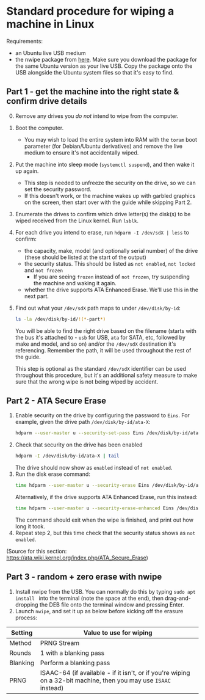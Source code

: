 # Standard procedure for wiping a machine in Linux

Requirements: 
- an Ubuntu live USB medium
- the nwipe package from [here](https://packages.ubuntu.com/jammy/nwipe). Make sure you download the package for the same Ubuntu version as your live USB. Copy the package onto the USB alongside the Ubuntu system files so that it's easy to find.

## Part 1 - get the machine into the right state & confirm drive details
0. Remove any drives you *do not* intend to wipe from the computer.
1. Boot the computer.
    - You may wish to load the entire system into RAM with the `toram` boot parameter (for Debian/Ubuntu derivatives) and remove the live medium to ensure it's not accidentally wiped.
3. Put the machine into sleep mode (`systemctl suspend`), and then wake it up again.
    - This step is needed to unfreeze the security on the drive, so we can set the security password.
    - If this doesn't work, or the machine wakes up with garbled graphics on the screen, then start over with the guide while skipping Part 2.
2. Enumerate the drives to confirm which drive letter(s) the disk(s) to be wiped received from the Linux kernel. Run `lsblk`.
4. For each drive you intend to erase, run `hdparm -I /dev/sdX | less` to confirm:
    - the capacity, make, model (and optionally serial number) of the drive (these should be listed at the start of the output)
    - the security status. This should be listed as `not enabled`, `not locked` and `not frozen`
      - If you are seeing `frozen` instead of `not frozen`, try suspending the machine and waking it again.
    - whether the drive supports ATA Enhanced Erase. We'll use this in the next part.
5. Find out what your `/dev/sdX` path maps to under `/dev/disk/by-id`:
   ```sh
   ls -la /dev/disk/by-id/!(*-part*)
   ```
   You will be able to find the right drive based on the filename (starts with the bus it's attached to - `usb` for USB, `ata` for SATA, etc, followed by make and model, and so on) and/or the `/dev/sdX` destination it's referencing. Remember the path, it will be used throughout the rest of the guide.

   This step is optional as the standard `/dev/sdX` identifier can be used throughout this procedure, but it's an additional safety measure to make sure that the wrong wipe is not being wiped by accident.

## Part 2 - ATA Secure Erase
1. Enable security on the drive by configuring the password to `Eins`. For example, given the drive path `/dev/disk/by-id/ata-X`:
   ```sh
   hdparm --user-master u --security-set-pass Eins /dev/disk/by-id/ata-X
   ```
2. Check that security on the drive has been enabled
   ```sh
   hdparm -I /dev/disk/by-id/ata-X | tail
   ```
   The drive should now show as `enabled` instead of `not enabled`.
3. Run the disk erase command:
   ```sh
   time hdparm --user-master u --security-erase Eins /dev/disk/by-id/ata-X
   ```
   Alternatively, if the drive supports ATA Enhanced Erase, run this instead:
   ```sh
   time hdparm --user-master u --security-erase-enhanced Eins /dev/disk/by-id/ata-X
   ```
   The command should exit when the wipe is finished, and print out how long it took.
4. Repeat step 2, but this time check that the security status shows as `not enabled`.

(Source for this section: https://ata.wiki.kernel.org/index.php/ATA_Secure_Erase)

## Part 3 - random + zero erase with nwipe
1. Install nwipe from the USB. You can normally do this by typing `sudo apt install ` into the terminal (note the space at the end), then drag-and-dropping the DEB file onto the terminal window and pressing Enter.
2. Launch `nwipe`, and set it up as below before kicking off the erasure process:

|Setting|Value to use for wiping|
|-------|-----------------------|
|Method|PRNG Stream|
|Rounds|1 with a blanking pass|
|Blanking|Perform a blanking pass|
|PRNG| ISAAC-64 (if available - if it isn't, or if you're wiping on a 32-bit machine, then you may use `ISAAC` instead)|
